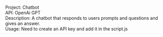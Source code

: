 Project: Chatbot <br>
API: OpenAi GPT <br>
Description: A chatbot that responds to users prompts and questions and gives an answer. <br>
Usage: Need to create an API key and add it in the script.js

